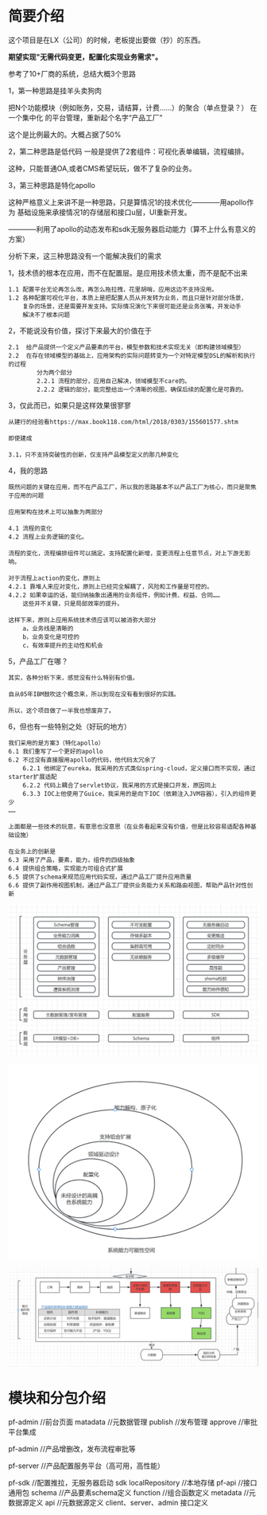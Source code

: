 # 简要介绍

这个项目是在LX（公司）的时候，老板提出要做（抄）的东西。

**期望实现"无需代码变更，配置化实现业务需求"。**

参考了10+厂商的系统，总结大概3个思路

1，第一种思路是挂羊头卖狗肉

把N个功能模块（例如账务，交易，请结算，计费……）的聚合（单点登录？）
在一个集中化 的平台管理，重新起个名字“产品工厂”

这个是比例最大的。大概占据了50%

2，第二种思路是低代码
一般是提供了2套组件：可视化表单编辑，流程编排。

这种，只能普通OA,或者CMS希望玩玩，做不了复杂的业务。

3，第三种思路是特化apollo

这种严格意义上来讲不是一种思路，只是算情况1的技术优化————用apollo作为
基础设施来承接情况1的存储层和接口u层，UI重新开发。

————利用了apollo的动态发布和sdk无服务器启动能力（算不上什么有意义的方案）




分析下来，这三种思路没有一个能解决我们的需求

1，技术债的根本在应用，而不在配置层。是应用技术债太重，而不是配不出来
    
    1.1 配置平台无论再怎么改，再怎么拖拉拽，花里胡哨，应用这边不支持没用。
    1.2 各种配置可视化平台，本质上是把配置人员从开发转为业务，而且只是针对部分场景，
        复杂的场景，还是需要开发支持。实际情况演化下来很可能还是业务张嘴，开发动手   
        解决不了根本问题

2，不能说没有价值，探讨下来最大的价值在于
    
    2.1  给产品提供一个定义产品要素的平台，模型参数和技术实现无关（即构建领域模型）
    2.2  在存在领域模型的基础上，应用架构的实际问题转变为一个对特定模型DSL的解析和执行的过程
            分为两个部分
            2.2.1 流程的部分，应用自己解决，领域模型不care的。
            2.2.2 逻辑的部分，能完整给出一个清晰的视图，确保后续的配置化是可靠的。

3，仅此而已，如果只是这样效果很寥寥

    从建行的经验看https://max.book118.com/html/2018/0303/155601577.shtm

    即使建成

    3.1，只不支持突破性的创新，仅支持产品模型定义的那几种变化
            


4，我的思路
    
    既然问题的关键在应用，而不在产品工厂，所以我的思路基本不以产品工厂为核心，而只是聚焦于应用的问题

    应用架构在技术上可以抽象为两部分

    4.1 流程的变化
    4.2 流程上业务逻辑的变化。

    流程的变化，流程编排组件可以搞定。支持配置化新增，变更流程上任意节点，对上下游无影响。

    对于流程上action的变化，原则上
    4.2.1 靠堆人来应对变化，原则上已经完全解耦了，风险和工作量是可控的。
    4.2.2 如果幸运的话，能归纳抽象出通用的业务组件，例如计费、权益、合同……
        这些并不关键，只是局部效率的提升。
    
    这样下来，原则上应用系统技术债应该可以被消弥大部分
        a，业务线是清晰的
        b，业务变化是可控的
        c，有效率提升的主动性和机会

5，产品工厂在哪？
    
    其实，各种分析下来，感觉没有什么特别有价值。 
    
    自从05年IBM鼓吹这个概念来，所以到现在没有看到很好的实践。

    所以，这个项目做了一半我也想废弃了。

6，但也有一些特别之处（好玩的地方）

    我们采用的是方案3（特化apollo）
    6.1 我们重写了一个更好的apollo
    6.2 不过没有直接服用apollo的代码，他代码太冗余了
        6.2.1 他绑定了eureka，我采用的方式类似spring-cloud，定义接口而不实现，通过starter扩展适配
        6.2.2 代码上耦合了servlet协议，我采用的方式是接口开发，原因同上
        6.3.3 IOC上他使用了Guice，我采用的是向下IOC（依赖注入JVM容器），引入的组件更少
    ……
    
    上面都是一些技术的玩意，有意思也没意思（在业务看起来没有价值，但是比较容易适配各种基础设施）

    在业务上的创新是
    6.3 采用了产品，要素，能力，组件的四级抽象
    6.4 提供组合策略，实现能力可组合式扩展
    6.5 提供了schema来规范应用代码实现，通过产品工厂提升应用质量
    6.6 提供了副作用视图机制，通过产品工厂提供业务能力关系和路由视图，帮助产品针对性创新


![img.png](img.png)

![img_1.png](img_1.png)

![img_2.png](img_2.png)

# 模块和分包介绍

pf-admin    //前台页面
    matadata        //元数据管理
    publish         //发布管理
    approve         //审批平台集成
    
pf-admin    //产品增删改，发布流程审批等
    
pf-server   //产品配置服务平台（高可用，高性能）
    
pf-sdk      //配置推拉，无服务器启动
    sdk
        localRepository //本地存储
pf-api      //接口 通用包
    schema      //产品要素schema定义
    function    //组合函数定义
    metadata    //元数据源定义
    api         //元数据源定义
        client、server、admin 接口定义

    

# 